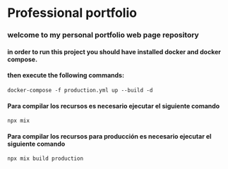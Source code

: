 # Professional portfolio

### welcome to my personal portfolio web page repository

#### in order to run this project you should have installed docker and docker compose.

#### then execute the following commands:

`docker-compose -f production.yml up --build -d`


#### Para compilar los recursos es necesario ejecutar el siguiente comando

`npx mix`

#### Para compilar los recursos para producción es necesario ejecutar el siguiente comando

`npx mix build production`
